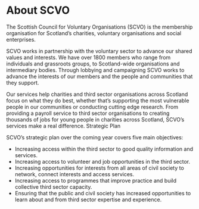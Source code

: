 # About SCVO

The Scottish Council for Voluntary Organisations (SCVO) is the membership organisation for Scotland’s charities, voluntary organisations and social enterprises.

SCVO works in partnership with the voluntary sector to advance our shared values and interests. We have over 1800 members who range from individuals and grassroots groups, to Scotland-wide organisations and intermediary bodies. Through lobbying and campaigning SCVO works to advance the interests of our members and the people and communities that they support.

Our services help charities and third sector organisations across Scotland focus on what they do best, whether that’s supporting the most vulnerable people in our communities or conducting cutting edge research. From providing a payroll service to third sector organisations to creating thousands of jobs for young people in charities across Scotland, SCVO’s services make a real difference.
Strategic Plan

SCVO’s strategic plan over the coming year covers five main objectives:

* Increasing access within the third sector to good quality information and services.
* Increasing access to volunteer and job opportunities in the third sector.
* Increasing opportunities for interests from all areas of civil society to network, connect interests and access services.
* Increasing access to programmes that improve practice and build collective third sector capacity.
* Ensuring that the public and civil society has increased opportunities to learn about and from third sector expertise and experience.
